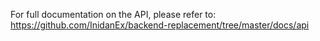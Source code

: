 For full documentation on the API, please refer to: https://github.com/InidanEx/backend-replacement/tree/master/docs/api 